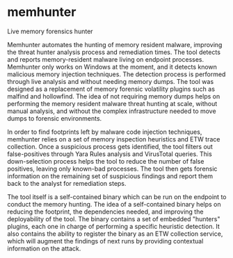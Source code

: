 # memhunter
Live memory forensics hunter

Memhunter automates the hunting of memory resident malware, improving the threat hunter analysis process and remediation times. The tool detects and reports memory-resident malware living on endpoint processes. Memhunter only works on Windows at the moment, and it detects known malicious memory injection techniques. The detection process is performed through live analysis and without needing memory dumps. The tool was designed as a replacement of memory forensic volatility plugins such as malfind and hollowfind. The idea of not requiring memory dumps helps on performing the memory resident malware threat hunting at scale, without manual analysis, and without the complex infrastructure needed to move dumps to forensic environments.

In order to find footprints left by malware code injection techniques, memhunter relies on a set of memory inspection heuristics and ETW trace collection. Once a suspicious process gets identified, the tool filters out false-positives through Yara Rules analysis and VirusTotal queries. This down-selection process helps the tool to reduce the number of false positives, leaving only known-bad processes. The tool then gets forensic information on the remaining set of suspicious findings and report them back to the analyst for remediation steps.

The tool itself is a self-contained binary which can be run on the endpoint to conduct the memory hunting. The idea of a self-contained binary helps on reducing the footprint, the dependencies needed, and improving the deployability of the tool. The binary contains a set of embedded "hunters" plugins, each one in charge of performing a specific heuristic detection. It also contains the ability to register the binary as an ETW collection service, which will augment the findings of next runs by providing contextual information on the attack.
